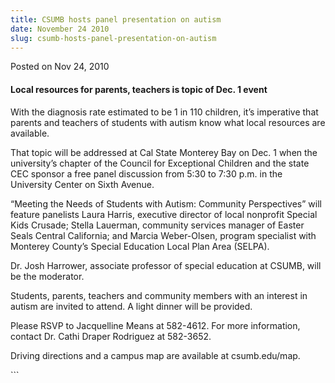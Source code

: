 ```yaml
---
title: CSUMB hosts panel presentation on autism
date: November 24 2010
slug: csumb-hosts-panel-presentation-on-autism
---
```


 
<span class="date">Posted on Nov 24, 2010 </span>
<h4>Local resources for parents, teachers is topic of Dec. 1 event</h4>
<p>
  With the diagnosis rate estimated to be 1 in 110 children, it&#x2019;s
  imperative that parents and teachers of students with autism know what local
  resources are available.
</p>
<p>
  That topic will be addressed at Cal State Monterey Bay on Dec. 1 when the
  university&#x2019;s chapter of the Council for Exceptional Children and the
  state CEC sponsor a free panel discussion from 5:30 to 7:30 p.m. in the
  University Center on Sixth Avenue.
</p>
<p>
  &#x201C;Meeting the Needs of Students with Autism: Community
  Perspectives&#x201D; will feature panelists Laura Harris, executive director
  of local nonprofit Special Kids Crusade; Stella Lauerman, community services
  manager of Easter Seals Central California; and Marcia Weber-Olsen, program
  specialist with Monterey County&#x2019;s Special Education Local Plan Area
  (SELPA).
</p>
<p>
  Dr. Josh Harrower, associate professor of special education at CSUMB, will be
  the moderator.
</p>
<p>
  Students, parents, teachers and community members with an interest in autism
  are invited to attend. A light dinner will be provided.
</p>
<p>
  Please RSVP to Jacquelline Means at 582-4612. For more information, contact
  Dr. Cathi Draper Rodriguez at 582-3652.
</p>
<p>Driving directions and a campus map are available at csumb.edu/map.</p>
```
